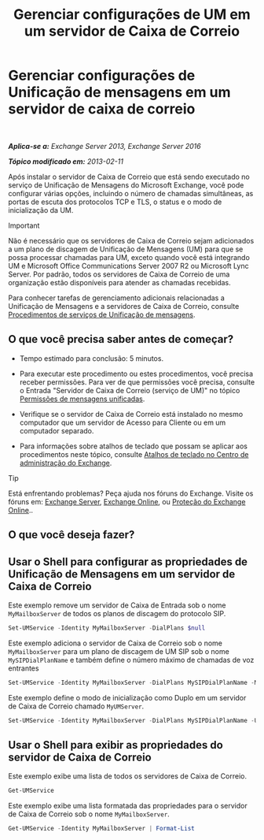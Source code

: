 ﻿---
title: 'Gerenciar configurações de UM em um servidor de Caixa de Correio'
TOCTitle: Gerenciar configurações de Unificação de mensagens em um servidor de caixa de correio
ms:assetid: 6df4853d-21d2-473f-b0ca-ebc996d8794a
ms:mtpsurl: https://technet.microsoft.com/pt-br/library/Aa998815(v=EXCHG.150)
ms:contentKeyID: 50556219
ms.date: 05/22/2018
mtps_version: v=EXCHG.150
f1_keywords:
- Microsoft.Exchange.Management.SnapIn.Esm.Servers.UnifiedMessaging.UMServerPropertiesPropertyPage
ms.translationtype: MT
---

# Gerenciar configurações de Unificação de mensagens em um servidor de caixa de correio

 

_**Aplica-se a:** Exchange Server 2013, Exchange Server 2016_

_**Tópico modificado em:** 2013-02-11_

Após instalar o servidor de Caixa de Correio que está sendo executado no serviço de Unificação de Mensagens do Microsoft Exchange, você pode configurar várias opções, incluindo o número de chamadas simultâneas, as portas de escuta dos protocolos TCP e TLS, o status e o modo de inicialização da UM.


> [!IMPORTANT]
> Não é necessário que os servidores de Caixa de Correio sejam adicionados a um plano de discagem de Unificação de Mensagens (UM) para que se possa processar chamadas para UM, exceto quando você está integrando UM e Microsoft Office Communications Server 2007 R2 ou Microsoft Lync Server. Por padrão, todos os servidores de Caixa de Correio de uma organização estão disponíveis para atender as chamadas recebidas.



Para conhecer tarefas de gerenciamento adicionais relacionadas a Unificação de Mensagens e a servidores de Caixa de Correio, consulte [Procedimentos de serviços de Unificação de mensagens](um-services-procedures-exchange-2013-help.md).

## O que você precisa saber antes de começar?

  - Tempo estimado para conclusão: 5 minutos.

  - Para executar este procedimento ou estes procedimentos, você precisa receber permissões. Para ver de que permissões você precisa, consulte o Entrada "Servidor de Caixa de Correio (serviço de UM)" no tópico [Permissões de mensagens unificadas](unified-messaging-permissions-exchange-2013-help.md).

  - Verifique se o servidor de Caixa de Correio está instalado no mesmo computador que um servidor de Acesso para Cliente ou em um computador separado.

  - Para informações sobre atalhos de teclado que possam se aplicar aos procedimentos neste tópico, consulte [Atalhos de teclado no Centro de administração do Exchange](keyboard-shortcuts-in-the-exchange-admin-center-exchange-online-protection-help.md).


> [!TIP]
> Está enfrentando problemas? Peça ajuda nos fóruns do Exchange. Visite os fóruns em: <A href="https://go.microsoft.com/fwlink/p/?linkid=60612">Exchange Server</A>, <A href="https://go.microsoft.com/fwlink/p/?linkid=267542">Exchange Online</A>, ou <A href="https://go.microsoft.com/fwlink/p/?linkid=285351">Proteção do Exchange Online</A>..



## O que você deseja fazer?

## Usar o Shell para configurar as propriedades de Unificação de Mensagens em um servidor de Caixa de Correio

Este exemplo remove um servidor de Caixa de Entrada sob o nome `MyMailboxServer` de todos os planos de discagem do protocolo SIP.

```powershell
Set-UMService -Identity MyMailboxServer -DialPlans $null
```

Este exemplo adiciona o servidor de Caixa de Correio sob o nome `MyMailboxServer` para um plano de discagem de UM SIP sob o nome `MySIPDialPlanName` e também define o número máximo de chamadas de voz entrantes

```powershell
Set-UMService -Identity MyMailboxServer -DialPlans MySIPDialPlanName -MaxCalls 150 
```

Este exemplo define o modo de inicialização como Duplo em um servidor de Caixa de Correio chamado `MyUMServer`.

```powershell
Set-UMService -Identity MyMailboxServer -DialPlans MySIPDialPlanName -UMStartUpMode -Dual 
```

## Usar o Shell para exibir as propriedades do servidor de Caixa de Correio

Este exemplo exibe uma lista de todos os servidores de Caixa de Correio.

```powershell
Get-UMService
```

Este exemplo exibe uma lista formatada das propriedades para o servidor de Caixa de Correio sob o nome `MyMailboxServer`.

```powershell
Get-UMService -Identity MyMailboxServer | Format-List
```


